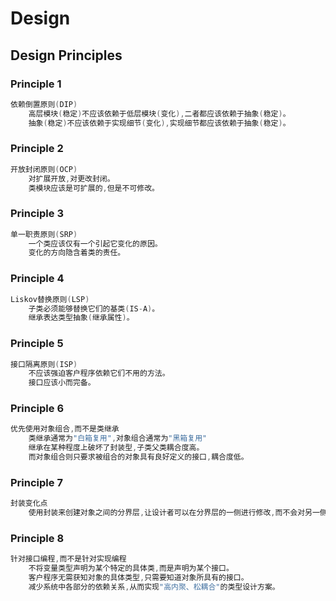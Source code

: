 # Design

## Design Principles

### Principle 1

```c++
依赖倒置原则(DIP)
    高层模块(稳定)不应该依赖于低层模块(变化),二者都应该依赖于抽象(稳定)。
    抽象(稳定)不应该依赖于实现细节(变化),实现细节都应该依赖于抽象(稳定)。
```

### Principle 2

```c++
开放封闭原则(OCP)
    对扩展开放,对更改封闭。
    类模块应该是可扩展的,但是不可修改。
```

### Principle 3

```c++
单一职责原则(SRP)
    一个类应该仅有一个引起它变化的原因。
    变化的方向隐含着类的责任。
```

### Principle 4

```c++
Liskov替换原则(LSP)
    子类必须能够替换它们的基类(IS-A)。
    继承表达类型抽象(继承属性)。
```

### Principle 5

```c++
接口隔离原则(ISP)
    不应该强迫客户程序依赖它们不用的方法。
    接口应该小而完备。
```

### Principle 6

```c++
优先使用对象组合,而不是类继承
    类继承通常为"白箱复用",对象组合通常为"黑箱复用"
    继承在某种程度上破坏了封装型,子类父类耦合度高。
    而对象组合则只要求被组合的对象具有良好定义的接口,耦合度低。
```

### Principle 7

```c++
封装变化点
    使用封装来创建对象之间的分界层,让设计者可以在分界层的一侧进行修改,而不会对另一侧产生不良的影响,从而实现层次间的松耦合。
```

### Principle 8

```c++
针对接口编程,而不是针对实现编程
    不将变量类型声明为某个特定的具体类,而是声明为某个接口。
    客户程序无需获知对象的具体类型,只需要知道对象所具有的接口。
    减少系统中各部分的依赖关系,从而实现"高内聚、松耦合"的类型设计方案。
```